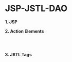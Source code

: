 # JSP-JSTL-DAO

<b>1. JSP</b>

<b>2. Action Elements</b>

<pre>
  <jsp:useBean/>
  <jsp:setProperty/>
</pre>
<b>3. JSTL Tags</b>
